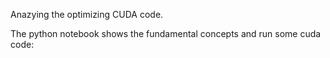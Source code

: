 Anazying the optimizing CUDA code.

The python notebook shows the fundamental concepts and run some cuda code:
